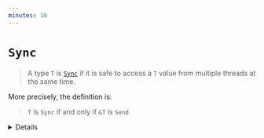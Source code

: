 ```yaml
---
minutes: 10
---
```

# `Sync`

> A type `T` is [`Sync`][1] if it is safe to access a `T` value from multiple
> threads at the same time.

More precisely, the definition is:

> `T` is `Sync` if and only if `&T` is `Send`

[1]: https://doc.rust-lang.org/std/marker/trait.Sync.html

<details>

This statement is essentially a shorthand way of saying that if a type is thread-safe for shared use, it is also thread-safe to pass references of it across threads.

This is because if a type is Sync it means that it can be shared across multiple threads without the risk of data races or other synchronization issues, so it is safe to move it to another thread. A reference to the type is also safe to move to another thread, because the data it references can be accessed from any thread safely.

</details>
